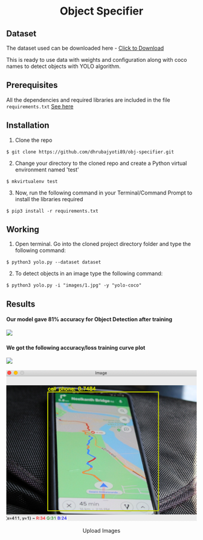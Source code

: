 <h1 align="center">Object Specifier</h1>

##  Dataset
The dataset used can be downloaded here - [Click to Download](https://www.kaggle.com/valentynsichkar/yolo-coco-data)

This is ready to use data with weights and configuration along with coco names to detect objects with YOLO algorithm.

##  Prerequisites

All the dependencies and required libraries are included in the file <code>requirements.txt</code> [See here]()

##  Installation
1. Clone the repo
```
$ git clone https://github.com/dhrubajyoti89/obj-specifier.git
```

2. Change your directory to the cloned repo and create a Python virtual environment named 'test'
```
$ mkvirtualenv test
```

3. Now, run the following command in your Terminal/Command Prompt to install the libraries required
```
$ pip3 install -r requirements.txt
```

##  Working

1. Open terminal. Go into the cloned project directory folder and type the following command:
```
$ python3 yolo.py --dataset dataset
```

2. To detect objects in an image type the following command: 
```
$ python3 yolo.py -i "images/1.jpg" -y "yolo-coco"
```

##  Results

#### Our model gave 81% accuracy for Object Detection after training 

![](https://github.com/dhrubajyoti89/obj-specifier/ss.png)

#### We got the following accuracy/loss training curve plot
![](https://github.com/dhrubajyoti89/obj-specifier/)


<p align="center">
  <img src="Readme_images/ss.png">
</p>
<p align="center">Upload Images</p>
